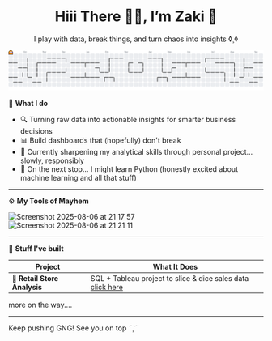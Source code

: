 <!-- Github Profile README - Zaki -->
<h1 align="center"> Hiii There 👋🏻, I’m Zaki 👾</h1>
<p align="center">I play with data, break things, and turn chaos into insights ◊¸◊</p>

<picture>
  <source media="(prefers-color-scheme: dark)" srcset="https://raw.githubusercontent.com/MOZKI/MOZKI/output/pacman-contribution-graph-dark.svg">
  <source media="(prefers-color-scheme: light)" srcset="https://raw.githubusercontent.com/MOZKI/MOZKI/output/pacman-contribution-graph.svg">
  <img alt="pacman contribution graph" src="https://raw.githubusercontent.com/MOZKI/MOZKI/output/pacman-contribution-graph.svg">
</picture>


🧩 **What I do**

- 🔍 Turning raw data into actionable insights for smarter business decisions
- 📊 Build dashboards that (hopefully) don't break
- 🧠 Currently sharpening my analytical skills through personal project... slowly, responsibly 
- 🎯 On the next stop... I might learn Python (honestly excited about machine learning and all that stuff)


---

⚙️ **My Tools of Mayhem**
<div align="left">
    <img width="50" height="50" alt="Screenshot 2025-08-06 at 21 17 57" src="https://github.com/user-attachments/assets/a4ceacb0-c10c-4aa6-bc41-69affa3a5877" />
    <img width="12" />
    <img width="50" height="50" alt="Screenshot 2025-08-06 at 21 21 11" src="https://github.com/user-attachments/assets/f83426dd-ac86-4e24-a90d-fa6ffe5cd1e9" />

</div>

---

🚀 **Stuff I've built**

| Project | What It Does |
|--------|---------------|
| 🛒 **Retail Store Analysis** | SQL + Tableau project to slice & dice sales data [click here](https://github.com/MOZKI/RETAIL-STORES-ANALYSIS) |

more on the way.... 

---

Keep pushing GNG! See you on top ˜¸˜


